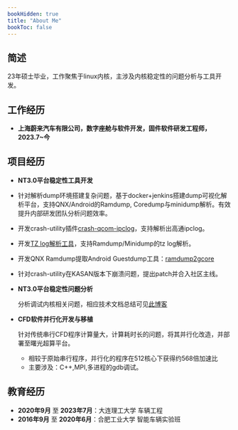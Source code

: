 ```yaml
---
bookHidden: true
title: "About Me"
bookToc: false
---
```


## 简述
23年硕士毕业，工作聚焦于linux内核，主涉及内核稳定性的问题分析与工具开发。

## 工作经历

- **上海蔚来汽车有限公司，数字座舱与软件开发，固件软件研发工程师，2023.7~今**

## 项目经历

- **NT3.0平台稳定性工具开发**

- 针对解析dump环境搭建复杂问题，基于docker+jenkins搭建dump可视化解析平台，支持QNX/Android的Ramdump, Coredump与minidump解析。有效提升内部研发团队分析问题效率。
- 开发crash-utility插件[crash-qcom-ipclog](https://github.com/wonderzyp/crash-qcom-ipclog)，支持解析出高通ipclog。
- 开发[TZ log解析工具](https://github.com/wonderzyp/dump_tzlog)，支持Ramdump/Minidump的tz log解析。
- 开发QNX Ramdump提取Android Guestdump工具：[ramdump2gcore](https://github.com/wonderzyp/ramdump2gcore)
- 针对crash-utility在KASAN版本下崩溃问题，提出patch并合入社区主线。

- **NT3.0平台稳定性问题分析**

    分析调试内核相关问题，相应技术文档总结可见[此博客](https://wonderzyp.github.io/)

- **CFD软件并行化开发与移植**

    针对传统串行CFD程序计算量大，计算耗时长的问题，将其并行化改造，并部署至曙光超算平台。
    - 相较于原始串行程序，并行化的程序在512核心下获得约568倍加速比
    - 主要涉及：C++,MPI,多进程的gdb调试。

## 教育经历
- **2020年9月** 至 **2023年7月**：大连理工大学 车辆工程
- **2016年9月** 至 **2020年6月**：合肥工业大学 智能车辆实验班